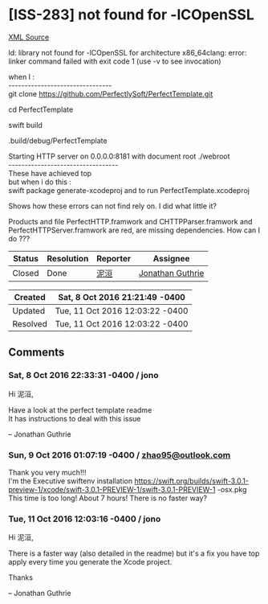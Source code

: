 # [ISS-283] not found for -lCOpenSSL

[XML Source](./xml/ISS-283.xml)
<p><p>ld: library not found for -lCOpenSSL for architecture x86_64clang: error: linker command failed with exit code 1 (use -v to see invocation)</p>

<p>when I  :<br/>
--------------------------------<br/>
git clone <a href="https://github.com/PerfectlySoft/PerfectTemplate.git" class="external-link" rel="nofollow">https://github.com/PerfectlySoft/PerfectTemplate.git</a></p>

<p>cd PerfectTemplate</p>

<p>swift build</p>

<p>.build/debug/PerfectTemplate</p>

<p>Starting HTTP server on 0.0.0.0:8181 with document root ./webroot<br/>
----------------------------------<br/>
These have achieved top<br/>
but when i do this :<br/>
swift package generate-xcodeproj   and to run   PerfectTemplate.xcodeproj</p>

<p>Shows how these errors can not find rely on. I did what little it?</p>

<p>Products and file PerfectHTTP.framwork and CHTTPParser.framwork and PerfectHTTPServer.framwork are red, are missing dependencies. How can I do ???</p></p>





Status|Resolution|Reporter|Assignee
------|----------|--------|--------
Closed|Done|[泥洹](zhao95@outlook.com)|[Jonathan Guthrie]($jono)





Created|Sat, 8 Oct 2016 21:21:49 -0400
-------|--------------
Updated|Tue, 11 Oct 2016 12:03:22 -0400
Resolved|Tue, 11 Oct 2016 12:03:22 -0400


## Comments




### Sat, 8 Oct 2016 22:33:31 -0400 / jono 

<p><p>Hi 泥洹,</p>

<p>Have a look at the perfect template readme <br/>
It has instructions to deal with this issue</p>

<p>– Jonathan Guthrie</p></p>


### Sun, 9 Oct 2016 01:07:19 -0400 / zhao95@outlook.com 

<p>
<p>Thank you very much!!!<br/>
 I'm the Executive swiftenv installation <a href="https://swift.org/builds/swift-3.0.1-preview-1/xcode/swift-3.0.1-PREVIEW-1/swift-3.0.1-PREVIEW-1" class="external-link" rel="nofollow">https://swift.org/builds/swift-3.0.1-preview-1/xcode/swift-3.0.1-PREVIEW-1/swift-3.0.1-PREVIEW-1</a> -osx.pkg<br/>
This time is too long! About 7 hours! There is no faster way?</p></p>


### Tue, 11 Oct 2016 12:03:16 -0400 / jono 

<p><p>Hi 泥洹,</p>

<p>There is a faster way (also detailed in the readme) but it's a fix you have top apply every time you generate the Xcode project.</p>

<p>Thanks</p>

<p>– Jonathan Guthrie</p></p>


